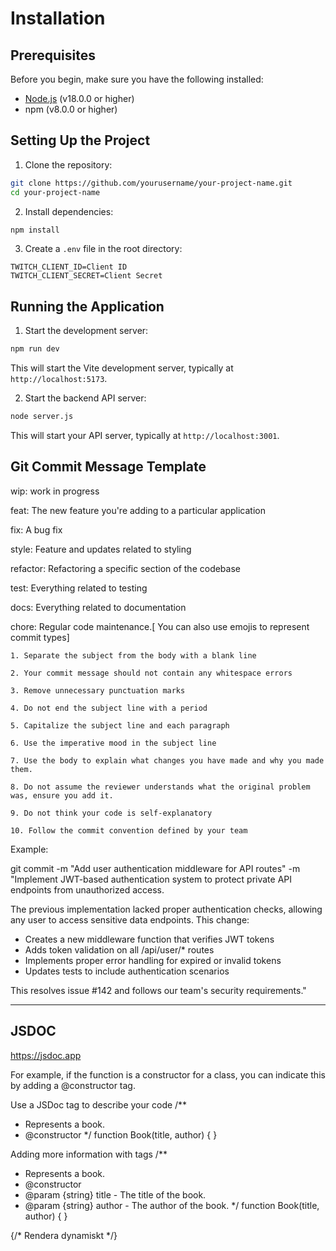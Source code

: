 # Installation

## Prerequisites

Before you begin, make sure you have the following installed:
- [Node.js](https://nodejs.org/) (v18.0.0 or higher)
- npm (v8.0.0 or higher)

## Setting Up the Project

1. Clone the repository:
```bash
git clone https://github.com/yourusername/your-project-name.git
cd your-project-name
```

2. Install dependencies:
```bash
npm install
```

3. Create a `.env` file in the root directory:
```
TWITCH_CLIENT_ID=Client ID
TWITCH_CLIENT_SECRET=Client Secret
```

## Running the Application

1. Start the development server:
```bash
npm run dev
```
This will start the Vite development server, typically at `http://localhost:5173`.

2. Start the backend API server:
```bash
node server.js
```
This will start your API server, typically at `http://localhost:3001`.


## Git Commit Message Template

wip: work in progress

feat: The new feature you're adding to a particular application

fix: A bug fix

style: Feature and updates related to styling

refactor: Refactoring a specific section of the codebase

test: Everything related to testing

docs: Everything related to documentation

chore: Regular code maintenance.[ You can also use emojis to represent commit types]

    1. Separate the subject from the body with a blank line

    2. Your commit message should not contain any whitespace errors

    3. Remove unnecessary punctuation marks

    4. Do not end the subject line with a period

    5. Capitalize the subject line and each paragraph

    6. Use the imperative mood in the subject line

    7. Use the body to explain what changes you have made and why you made them.

    8. Do not assume the reviewer understands what the original problem was, ensure you add it.

    9. Do not think your code is self-explanatory

    10. Follow the commit convention defined by your team

Example:

git commit -m "Add user authentication middleware for API routes" -m "Implement JWT-based authentication system to protect private API endpoints from unauthorized access.

The previous implementation lacked proper authentication checks, allowing any user to access sensitive data endpoints. This change:

- Creates a new middleware function that verifies JWT tokens
- Adds token validation on all /api/user/\* routes
- Implements proper error handling for expired or invalid tokens
- Updates tests to include authentication scenarios

This resolves issue #142 and follows our team's security requirements."

---

## JSDOC

https://jsdoc.app

For example, if the function is a constructor for a class, you can indicate this by adding a @constructor tag.

Use a JSDoc tag to describe your code
/\*\*

- Represents a book.
- @constructor
  \*/
  function Book(title, author) {
  }

Adding more information with tags
/\*\*

- Represents a book.
- @constructor
- @param {string} title - The title of the book.
- @param {string} author - The author of the book.
  \*/
  function Book(title, author) {
  }

<Grid container>
    {/* Rendera dynamiskt */}
    <Grid item key={{/*game.id?*/}}>
    <GameCard 
    gameImage={game.image}/>
    </Grid>
</Grid>
